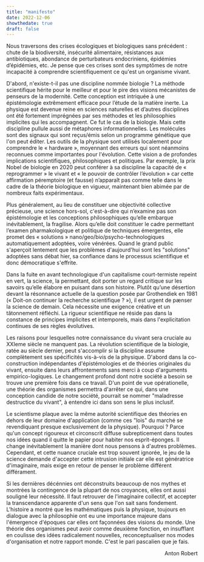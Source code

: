 ```yaml
---
title: "manifesto"
date: 2022-12-06
showthedate: true
draft: false
---
```


Nous traversons des crises écologiques et biologiques sans précédent : chute de la biodiversité, insécurité alimentaire, résistances aux antibiotiques, abondance de perturbateurs endocriniens, épidémies d’épidémies, etc. Je pense que ces crises sont des symptômes de notre incapacité à comprendre scientifiquement ce qu'est un organisme vivant.  

D'abord, n'existe-t-il pas une discipline nommée biologie ? La méthode scientifique hérite pour le meilleur et pour le pire des visions mécanistes de penseurs de la modernité. Cette conception est intriquée à une épistémologie extrêmement efficace pour l’étude de la matière inerte. La physique est devenue reine en sciences naturelles et d’autres disciplines ont été fortement imprégnées par ses méthodes et les philosophies implicites qui les accompagnent. Ce fut le cas de la biologie. Mais cette discipline pullule aussi de métaphores informationnelles. Les molécules sont des signaux qui sont reçus/émis selon un programme génétique que l'on peut éditer. Les outils de la physique sont utilisés localement pour comprendre le « hardware », moyennant des erreurs qui sont néanmoins reconnues comme importantes pour l'évolution. Cette vision a de profondes implications scientifiques, philosophiques et politiques. Par exemple, la prix Nobel de biologie en 2020 peut conférer à sa discipline la capacité de « reprogrammer » le vivant et « le pouvoir de contrôler l’évolution » car cette affirmation péremptoire (et fausse) n’apparaît pas comme telle dans le cadre de la théorie biologique en vigueur, maintenant bien abimée par de nombreux faits expérimentaux. 

Plus généralement, au lieu de constituer une objectivité collective précieuse, une science hors-sol, c'est-à-dire qui n’examine pas son épistémologie et les conceptions philosophiques qu’elle embarque inévitablement, la fragilise. Alors qu’elle doit constituer le cadre permettant l’examen pharmakologique et politique de techniques émergentes, elle promet des « solutions » nano/geo/bio/psycho-technologiques automatiquement adoptées, voire vénérées. Quand le grand public s'aperçoit lentement que les problèmes d'aujourd'hui sont les "solutions" adoptées sans débat hier, sa confiance dans le processus scientifique et donc démocratique s'effrite. 

Dans la fuite en avant technologique d'un capitalisme court-termiste repeint en vert, la science, la permettant, doit porter un regard critique sur les savoirs qu’elle élabore en puisant dans son histoire. Plutôt qu’une désertion devant la résonnance actuelle de la question posée par Grothendiek en 1981 (« Doit-on continuer la recherche scientifique ? »), il est urgent de pænser la science de demain. Cela nécessite une exigence créative et un tâtonnement réfléchi. La rigueur scientifique ne réside pas dans la constance de principes implicites et intemporels, mais dans l'explicitation continues de ses règles évolutives.

Les raisons pour lesquelles notre connaissance du vivant sera cruciale au XXIeme siècle ne manquent pas. La révolution scientifique de la biologie, ratée au siècle dernier, peut s'accomplir si la discipline assume complètement ses spécificités vis-à-vis de la physique. D'abord dans la co-construction indépendantes d'épistémologies et de théories originales du vivant, ensuite dans leurs affrontements sans merci à coup d'arguments empirico-logiques. Le changement profond dont notre société a besoin se trouve une première fois dans ce travail. D'un point de vue opérationelle, une théorie des organismes permettra d'arrêter ce qui, dans une conception candide de notre société, pourrait se nommer "maladresse destructice du vivant", à entendre ici dans son sens le plus inclusif. 

Le scientisme plaque avec la même autorité scientifique des théories en dehors de leur domaine d'application (comme ces "lois" du marché se revendiquant presque exclusivement de la physique). Pourquoi ? Parce qu'un concept rigoureux et circonscrit diffuse subrepticement dans toutes nos idées quand il quitte le papier pour habiter nos esprit-éponges. Il change inévitablement la manière dont nous pensons à d'autres problèmes. Cependant, et cette nuance cruciale est trop souvent ignorée, le jeu de la science demande d'accepter cette intrusion initiale car elle est génératrice d'imaginaire, mais exige en retour de penser le problème différent différament. 

Si les dernières décénnies ont déconstruits beaucoup de nos mythes et montrées la contingence de la plupart de nos croyances, elles ont aussi souligné leur nécessité. Il faut retrouver de l'imaginaire collectif, et accepter la transcendance apparente d'un sens que l'on sait sans fondement. L'histoire a montré que les mathématiques puis la physique, toujours en dialogue avec la philosophie ont eu une importance majeure dans l'émergence d'époques car elles ont façonnées des visions du monde. Une théorie des organismes peut avoir comme deuxième fonction, en insufflant en coulisse des idées radicalement nouvelles, reconceptualiser nos modes d'organisation et notre rapport monde. C'est le pari pascalien que je fais. 

<p align="right"> Anton Robert </p>